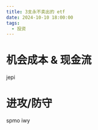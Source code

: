 ```yaml
---
title: 3支永不卖出的 etf
date: 2024-10-10 18:00:00
tags:
  - 投资
---
```


# 机会成本 & 现金流

jepi

# 进攻/防守

spmo iwy

<!-- more -->
